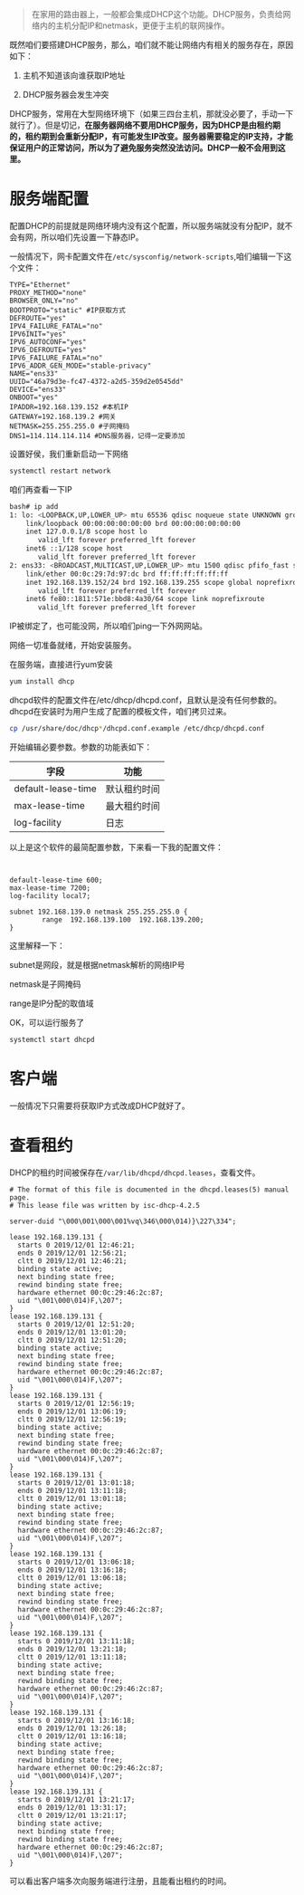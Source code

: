 > 在家用的路由器上，一般都会集成DHCP这个功能。DHCP服务，负责给网络内的主机分配IP和netmask，更便于主机的联网操作。

既然咱们要搭建DHCP服务，那么，咱们就不能让网络内有相关的服务存在，原因如下：

1. 主机不知道该向谁获取IP地址

2. DHCP服务器会发生冲突

DHCP服务，常用在大型网络环境下（如果三四台主机，那就没必要了，手动一下就行了）。但是切记，**在服务器网络不要用DHCP服务，因为DHCP是由租约期的，租约期到会重新分配IP，有可能发生IP改变。服务器需要稳定的IP支持，才能保证用户的正常访问，所以为了避免服务突然没法访问。DHCP一般不会用到这里。**

# 服务端配置

配置DHCP的前提就是网络环境内没有这个配置，所以服务端就没有分配IP，就不会有网，所以咱们先设置一下静态IP。

一般情况下，网卡配置文件在```/etc/sysconfig/network-scripts```,咱们编辑一下这个文件：

```
TYPE="Ethernet"
PROXY_METHOD="none"
BROWSER_ONLY="no"
BOOTPROTO="static" #IP获取方式
DEFROUTE="yes"
IPV4_FAILURE_FATAL="no"
IPV6INIT="yes"
IPV6_AUTOCONF="yes"
IPV6_DEFROUTE="yes"
IPV6_FAILURE_FATAL="no"
IPV6_ADDR_GEN_MODE="stable-privacy"
NAME="ens33"
UUID="46a79d3e-fc47-4372-a2d5-359d2e0545dd"
DEVICE="ens33"
ONBOOT="yes"
IPADDR=192.168.139.152 #本机IP
GATEWAY=192.168.139.2 #网关
NETMASK=255.255.255.0 #子网掩码
DNS1=114.114.114.114 #DNS服务器，记得一定要添加

```

设置好侯，我们重新启动一下网络

```bash
systemctl restart network
```

咱们再查看一下IP

```bash
bash# ip add
1: lo: <LOOPBACK,UP,LOWER_UP> mtu 65536 qdisc noqueue state UNKNOWN group default qlen 1000
    link/loopback 00:00:00:00:00:00 brd 00:00:00:00:00:00
    inet 127.0.0.1/8 scope host lo
       valid_lft forever preferred_lft forever
    inet6 ::1/128 scope host
       valid_lft forever preferred_lft forever
2: ens33: <BROADCAST,MULTICAST,UP,LOWER_UP> mtu 1500 qdisc pfifo_fast state UP group default qlen 1000
    link/ether 00:0c:29:7d:97:dc brd ff:ff:ff:ff:ff:ff
    inet 192.168.139.152/24 brd 192.168.139.255 scope global noprefixroute ens33
       valid_lft forever preferred_lft forever
    inet6 fe80::1811:571e:bbd8:4a30/64 scope link noprefixroute
       valid_lft forever preferred_lft forever
```

IP被绑定了，也可能没网，所以咱们ping一下外网网站。

网络一切准备就绪，开始安装服务。

在服务端，直接进行yum安装

```bash
yum install dhcp
```

dhcpd软件的配置文件在/etc/dhcp/dhcpd.conf，且默认是没有任何参数的。dhcpd在安装时为用户生成了配置的模板文件，咱们拷贝过来。

```bash
cp /usr/share/doc/dhcp*/dhcpd.conf.example /etc/dhcp/dhcpd.conf
```

开始编辑必要参数。参数的功能表如下：


| 字段 | 功能 |
|----------|----------|
| default-lease-time | 默认租约时间 |
|max-lease-time|最大租约时间|
|log-facility|日志|

以上是这个软件的最简配置参数，下来看一下我的配置文件：

```


default-lease-time 600;
max-lease-time 7200;
log-facility local7;

subnet 192.168.139.0 netmask 255.255.255.0 {
        range  192.168.139.100  192.168.139.200;
}

```

这里解释一下：

subnet是网段，就是根据netmask解析的网络IP号

netmask是子网掩码

range是IP分配的取值域

OK，可以运行服务了

```bash
systemctl start dhcpd
```

# 客户端

一般情况下只需要将获取IP方式改成DHCP就好了。

# 查看租约

DHCP的租约时间被保存在```/var/lib/dhcpd/dhcpd.leases```，查看文件。

```
# The format of this file is documented in the dhcpd.leases(5) manual page.
# This lease file was written by isc-dhcp-4.2.5

server-duid "\000\001\000\001%vq\346\000\014)}\227\334";

lease 192.168.139.131 {
  starts 0 2019/12/01 12:46:21;
  ends 0 2019/12/01 12:56:21;
  cltt 0 2019/12/01 12:46:21;
  binding state active;
  next binding state free;
  rewind binding state free;
  hardware ethernet 00:0c:29:46:2c:87;
  uid "\001\000\014)F,\207";
}
lease 192.168.139.131 {
  starts 0 2019/12/01 12:51:20;
  ends 0 2019/12/01 13:01:20;
  cltt 0 2019/12/01 12:51:20;
  binding state active;
  next binding state free;
  rewind binding state free;
  hardware ethernet 00:0c:29:46:2c:87;
  uid "\001\000\014)F,\207";
}
lease 192.168.139.131 {
  starts 0 2019/12/01 12:56:19;
  ends 0 2019/12/01 13:06:19;
  cltt 0 2019/12/01 12:56:19;
  binding state active;
  next binding state free;
  rewind binding state free;
  hardware ethernet 00:0c:29:46:2c:87;
  uid "\001\000\014)F,\207";
}
lease 192.168.139.131 {
  starts 0 2019/12/01 13:01:18;
  ends 0 2019/12/01 13:11:18;
  cltt 0 2019/12/01 13:01:18;
  binding state active;
  next binding state free;
  rewind binding state free;
  hardware ethernet 00:0c:29:46:2c:87;
  uid "\001\000\014)F,\207";
}
lease 192.168.139.131 {
  starts 0 2019/12/01 13:06:18;
  ends 0 2019/12/01 13:16:18;
  cltt 0 2019/12/01 13:06:18;
  binding state active;
  next binding state free;
  rewind binding state free;
  hardware ethernet 00:0c:29:46:2c:87;
  uid "\001\000\014)F,\207";
}
lease 192.168.139.131 {
  starts 0 2019/12/01 13:11:18;
  ends 0 2019/12/01 13:21:18;
  cltt 0 2019/12/01 13:11:18;
  binding state active;
  next binding state free;
  rewind binding state free;
  hardware ethernet 00:0c:29:46:2c:87;
  uid "\001\000\014)F,\207";
}
lease 192.168.139.131 {
  starts 0 2019/12/01 13:16:18;
  ends 0 2019/12/01 13:26:18;
  cltt 0 2019/12/01 13:16:18;
  binding state active;
  next binding state free;
  rewind binding state free;
  hardware ethernet 00:0c:29:46:2c:87;
  uid "\001\000\014)F,\207";
}
lease 192.168.139.131 {
  starts 0 2019/12/01 13:21:17;
  ends 0 2019/12/01 13:31:17;
  cltt 0 2019/12/01 13:21:17;
  binding state active;
  next binding state free;
  rewind binding state free;
  hardware ethernet 00:0c:29:46:2c:87;
  uid "\001\000\014)F,\207";
}
```

可以看出客户端多次向服务端进行注册，且能看出租约的时间。